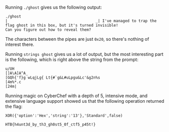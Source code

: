 
Running `./ghost` gives us the following output:

```log
./ghost
|                                       _| I've managed to trap the flag ghost in this box, but it's turned invisible!
Can you figure out how to reveal them?
```

The characters between the pipes are just `0x20`, so there's nothing of interest there.

Running `strings ghost` gives us a lot of output, but the most interesting part is the following, which is right above the string from the prompt:

```log
u/UH
[]A\A]A^A_
[GQh{'f}g wLqjLg{ Lt{#`g&L#uLpgu&Lc'&g2n%s
[4m%*.c
[24m|
```

Running magic on CyberChef with a depth of 5, intensive mode, and extensive language support showed us that the following operation returned the flag:

```text
XOR({'option':'Hex','string':'13'},'Standard',false)

HTB{h4unt3d_by_th3_gh0st5_0f_ctf5_p45t!}
```
